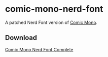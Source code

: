 # comic-mono-nerd-font

A patched Nerd Font version of [Comic Mono](https://dtinth.github.io/comic-mono-font).

## Download

[Comic Mono Nerd Font Complete](https://github.com/phbpx/comic-mono-nerd-font/raw/master/Comic%20Mono%20Nerd%20Font%20Complete.ttf)
